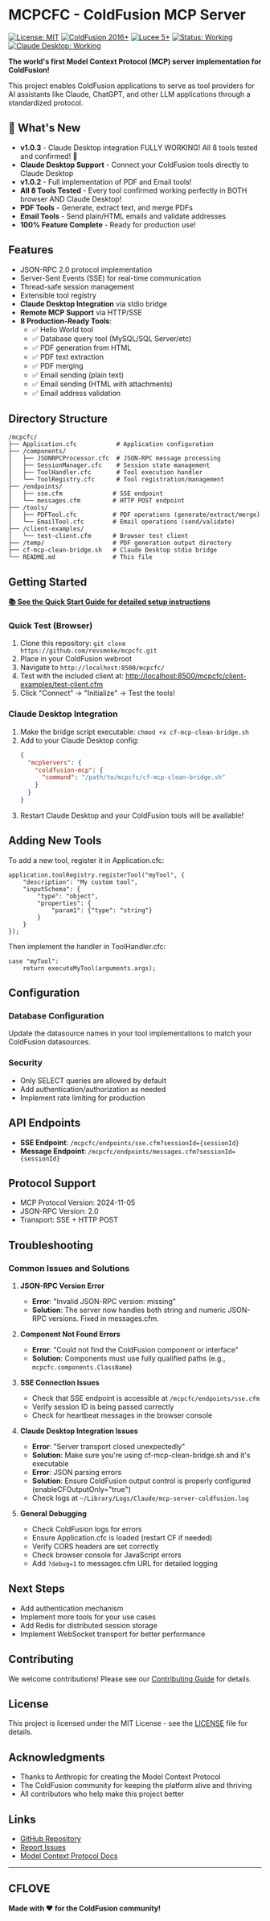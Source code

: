 # MCPCFC - ColdFusion MCP Server

[![License: MIT](https://img.shields.io/badge/License-MIT-yellow.svg)](https://opensource.org/licenses/MIT)
[![ColdFusion 2016+](https://img.shields.io/badge/ColdFusion-2016+-blue.svg)](https://www.adobe.com/products/coldfusion-family.html)
[![Lucee 5+](https://img.shields.io/badge/Lucee-5+-blue.svg)](https://www.lucee.org/)
[![Status: Working](https://img.shields.io/badge/Status-Working-brightgreen.svg)](https://github.com/revsmoke/mcpcfc)
[![Claude Desktop: Working](https://img.shields.io/badge/Claude%20Desktop-Working-brightgreen.svg)](https://github.com/revsmoke/mcpcfc)

**The world's first Model Context Protocol (MCP) server implementation for ColdFusion!**

This project enables ColdFusion applications to serve as tool providers for AI assistants like Claude, ChatGPT, and other LLM applications through a standardized protocol.

## 🎉 What's New

- **v1.0.3** - Claude Desktop integration FULLY WORKING! All 8 tools tested and confirmed! 🚀
- **Claude Desktop Support** - Connect your ColdFusion tools directly to Claude Desktop
- **v1.0.2** - Full implementation of PDF and Email tools!
- **All 8 Tools Tested** - Every tool confirmed working perfectly in BOTH browser AND Claude Desktop!
- **PDF Tools** - Generate, extract text, and merge PDFs
- **Email Tools** - Send plain/HTML emails and validate addresses
- **100% Feature Complete** - Ready for production use!

## Features

- JSON-RPC 2.0 protocol implementation
- Server-Sent Events (SSE) for real-time communication
- Thread-safe session management
- Extensible tool registry
- **Claude Desktop Integration** via stdio bridge
- **Remote MCP Support** via HTTP/SSE
- **8 Production-Ready Tools**:
  - ✅ Hello World tool
  - ✅ Database query tool (MySQL/SQL Server/etc)
  - ✅ PDF generation from HTML
  - ✅ PDF text extraction
  - ✅ PDF merging
  - ✅ Email sending (plain text)
  - ✅ Email sending (HTML with attachments)
  - ✅ Email address validation

## Directory Structure

```text
/mcpcfc/
├── Application.cfc           # Application configuration
├── /components/
│   ├── JSONRPCProcessor.cfc  # JSON-RPC message processing
│   ├── SessionManager.cfc    # Session state management
│   ├── ToolHandler.cfc       # Tool execution handler
│   └── ToolRegistry.cfc      # Tool registration/management
├── /endpoints/
│   ├── sse.cfm              # SSE endpoint
│   └── messages.cfm         # HTTP POST endpoint
├── /tools/
│   ├── PDFTool.cfc          # PDF operations (generate/extract/merge)
│   └── EmailTool.cfc        # Email operations (send/validate)
├── /client-examples/
│   └── test-client.cfm      # Browser test client
├── /temp/                   # PDF generation output directory
├── cf-mcp-clean-bridge.sh   # Claude Desktop stdio bridge
└── README.md                # This file
```

## Getting Started

**[📚 See the Quick Start Guide for detailed setup instructions](QUICK_START.md)**

### Quick Test (Browser)
1. Clone this repository: `git clone https://github.com/revsmoke/mcpcfc.git`
2. Place in your ColdFusion webroot
3. Navigate to `http://localhost:8500/mcpcfc/`
4. Test with the included client at: <http://localhost:8500/mcpcfc/client-examples/test-client.cfm>
5. Click "Connect" → "Initialize" → Test the tools!

### Claude Desktop Integration
1. Make the bridge script executable: `chmod +x cf-mcp-clean-bridge.sh`
2. Add to your Claude Desktop config:
   ```json
   {
     "mcpServers": {
       "coldfusion-mcp": {
         "command": "/path/to/mcpcfc/cf-mcp-clean-bridge.sh"
       }
     }
   }
   ```
3. Restart Claude Desktop and your ColdFusion tools will be available!

## Adding New Tools

To add a new tool, register it in Application.cfc:

```cfscript
application.toolRegistry.registerTool("myTool", {
    "description": "My custom tool",
    "inputSchema": {
        "type": "object",
        "properties": {
            "param1": {"type": "string"}
        }
    }
});
```

Then implement the handler in ToolHandler.cfc:

```cfscript
case "myTool":
    return executeMyTool(arguments.args);
```

## Configuration

### Database Configuration

Update the datasource names in your tool implementations to match your ColdFusion datasources.

### Security

- Only SELECT queries are allowed by default
- Add authentication/authorization as needed
- Implement rate limiting for production

## API Endpoints

- **SSE Endpoint**: `/mcpcfc/endpoints/sse.cfm?sessionId={sessionId}`
- **Message Endpoint**: `/mcpcfc/endpoints/messages.cfm?sessionId={sessionId}`

## Protocol Support

- MCP Protocol Version: 2024-11-05
- JSON-RPC Version: 2.0
- Transport: SSE + HTTP POST

## Troubleshooting

### Common Issues and Solutions

1. **JSON-RPC Version Error**
   - **Error**: "Invalid JSON-RPC version: missing"
   - **Solution**: The server now handles both string and numeric JSON-RPC versions. Fixed in messages.cfm.

2. **Component Not Found Errors**
   - **Error**: "Could not find the ColdFusion component or interface"
   - **Solution**: Components must use fully qualified paths (e.g., `mcpcfc.components.ClassName`)

3. **SSE Connection Issues**
   - Check that SSE endpoint is accessible at `/mcpcfc/endpoints/sse.cfm`
   - Verify session ID is being passed correctly
   - Check for heartbeat messages in the browser console

4. **Claude Desktop Integration Issues**
   - **Error**: "Server transport closed unexpectedly"
   - **Solution**: Make sure you're using cf-mcp-clean-bridge.sh and it's executable
   - **Error**: JSON parsing errors
   - **Solution**: Ensure ColdFusion output control is properly configured (enableCFOutputOnly="true")
   - Check logs at `~/Library/Logs/Claude/mcp-server-coldfusion.log`

5. **General Debugging**
   - Check ColdFusion logs for errors
   - Ensure Application.cfc is loaded (restart CF if needed)
   - Verify CORS headers are set correctly
   - Check browser console for JavaScript errors
   - Add `?debug=1` to messages.cfm URL for detailed logging

## Next Steps

- Add authentication mechanism
- Implement more tools for your use cases
- Add Redis for distributed session storage
- Implement WebSocket transport for better performance

## Contributing

We welcome contributions! Please see our [Contributing Guide](CONTRIBUTING.md) for details.

## License

This project is licensed under the MIT License - see the [LICENSE](LICENSE) file for details.

## Acknowledgments

- Thanks to Anthropic for creating the Model Context Protocol
- The ColdFusion community for keeping the platform alive and thriving
- All contributors who help make this project better

## Links

- [GitHub Repository](https://github.com/revsmoke/mcpcfc)
- [Report Issues](https://github.com/revsmoke/mcpcfc/issues)
- [Model Context Protocol Docs](https://modelcontextprotocol.io)

---

## CFLOVE

**Made with ❤️ for the ColdFusion community!**
